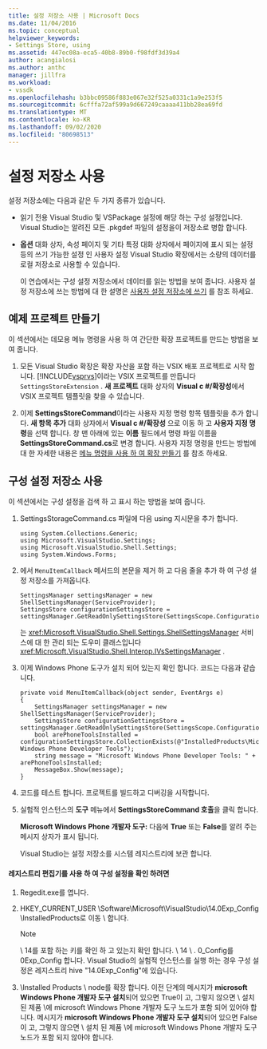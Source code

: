 ```yaml
---
title: 설정 저장소 사용 | Microsoft Docs
ms.date: 11/04/2016
ms.topic: conceptual
helpviewer_keywords:
- Settings Store, using
ms.assetid: 447ec08a-eca5-40b8-89b0-f98fdf3d39a4
author: acangialosi
ms.author: anthc
manager: jillfra
ms.workload:
- vssdk
ms.openlocfilehash: b3bbc09586f883e067e32f525a0331c1a9e253f5
ms.sourcegitcommit: 6cfffa72af599a9d667249caaaa411bb28ea69fd
ms.translationtype: MT
ms.contentlocale: ko-KR
ms.lasthandoff: 09/02/2020
ms.locfileid: "80698513"
---
```

# <a name="using-the-settings-store"></a>설정 저장소 사용
설정 저장소에는 다음과 같은 두 가지 종류가 있습니다.

- 읽기 전용 Visual Studio 및 VSPackage 설정에 해당 하는 구성 설정입니다. Visual Studio는 알려진 모든 .pkgdef 파일의 설정을이 저장소로 병합 합니다.

- **옵션** 대화 상자, 속성 페이지 및 기타 특정 대화 상자에서 페이지에 표시 되는 설정 등의 쓰기 가능한 설정 인 사용자 설정 Visual Studio 확장에서는 소량의 데이터를 로컬 저장소로 사용할 수 있습니다.

  이 연습에서는 구성 설정 저장소에서 데이터를 읽는 방법을 보여 줍니다. 사용자 설정 저장소에 쓰는 방법에 대 한 설명은 [사용자 설정 저장소에 쓰기](../extensibility/writing-to-the-user-settings-store.md) 를 참조 하세요.

## <a name="creating-the-example-project"></a>예제 프로젝트 만들기
 이 섹션에서는 데모용 메뉴 명령을 사용 하 여 간단한 확장 프로젝트를 만드는 방법을 보여 줍니다.

1. 모든 Visual Studio 확장은 확장 자산을 포함 하는 VSIX 배포 프로젝트로 시작 합니다. [!INCLUDE[vsprvs](../code-quality/includes/vsprvs_md.md)]이라는 VSIX 프로젝트를 만듭니다 `SettingsStoreExtension` . **새 프로젝트** 대화 상자의 **Visual c #/확장성**에서 VSIX 프로젝트 템플릿을 찾을 수 있습니다.

2. 이제 **SettingsStoreCommand**이라는 사용자 지정 명령 항목 템플릿을 추가 합니다. **새 항목 추가** 대화 상자에서 **Visual c #/확장성** 으로 이동 하 고 **사용자 지정 명령**을 선택 합니다. 창 맨 아래에 있는 **이름** 필드에서 명령 파일 이름을 **SettingsStoreCommand.cs**로 변경 합니다. 사용자 지정 명령을 만드는 방법에 대 한 자세한 내용은 [메뉴 명령을 사용 하 여 확장 만들기](../extensibility/creating-an-extension-with-a-menu-command.md) 를 참조 하세요.

## <a name="using-the-configuration-settings-store"></a>구성 설정 저장소 사용
 이 섹션에서는 구성 설정을 검색 하 고 표시 하는 방법을 보여 줍니다.

1. SettingsStorageCommand.cs 파일에 다음 using 지시문을 추가 합니다.

   ```
   using System.Collections.Generic;
   using Microsoft.VisualStudio.Settings;
   using Microsoft.VisualStudio.Shell.Settings;
   using System.Windows.Forms;
   ```

2. 에서 `MenuItemCallback` 메서드의 본문을 제거 하 고 다음 줄을 추가 하 여 구성 설정 저장소를 가져옵니다.

   ```
   SettingsManager settingsManager = new ShellSettingsManager(ServiceProvider);
   SettingsStore configurationSettingsStore = settingsManager.GetReadOnlySettingsStore(SettingsScope.Configuration);
   ```

    는 <xref:Microsoft.VisualStudio.Shell.Settings.ShellSettingsManager> 서비스에 대 한 관리 되는 도우미 클래스입니다 <xref:Microsoft.VisualStudio.Shell.Interop.IVsSettingsManager> .

3. 이제 Windows Phone 도구가 설치 되어 있는지 확인 합니다. 코드는 다음과 같습니다.

   ```
   private void MenuItemCallback(object sender, EventArgs e)
   {
       SettingsManager settingsManager = new ShellSettingsManager(ServiceProvider);
       SettingsStore configurationSettingsStore = settingsManager.GetReadOnlySettingsStore(SettingsScope.Configuration);
       bool arePhoneToolsInstalled = configurationSettingsStore.CollectionExists(@"InstalledProducts\Microsoft Windows Phone Developer Tools");
       string message = "Microsoft Windows Phone Developer Tools: " + arePhoneToolsInstalled;
       MessageBox.Show(message);
   }
   ```

4. 코드를 테스트 합니다. 프로젝트를 빌드하고 디버깅을 시작합니다.

5. 실험적 인스턴스의 **도구** 메뉴에서 **SettingsStoreCommand 호출**을 클릭 합니다.

    **Microsoft Windows Phone 개발자 도구:** 다음에 **True** 또는 **False**를 알려 주는 메시지 상자가 표시 됩니다.

   Visual Studio는 설정 저장소를 시스템 레지스트리에 보관 합니다.

#### <a name="to-use-a-registry-editor-to-verify-configuration-settings"></a>레지스트리 편집기를 사용 하 여 구성 설정을 확인 하려면

1. Regedit.exe를 엽니다.

2. HKEY_CURRENT_USER \Software\Microsoft\VisualStudio\14.0Exp_Config \InstalledProducts로 이동 \\ 합니다.

    > [!NOTE]
    > \ 14를 포함 하는 키를 확인 하 고 있는지 확인 합니다. \ 14 \\ . 0_Config를 0Exp_Config 합니다. Visual Studio의 실험적 인스턴스를 실행 하는 경우 구성 설정은 레지스트리 hive "14.0Exp_Config"에 있습니다.

3. \Installed Products \ node를 확장 합니다. 이전 단계의 메시지가 **microsoft Windows Phone 개발자 도구 설치**되어 있으면 True이 고, 그렇지 않으면 \ 설치 된 제품 \에 microsoft Windows Phone 개발자 도구 노드가 포함 되어 있어야 합니다. 메시지가 **microsoft Windows Phone 개발자 도구 설치**되어 있으면 False이 고, 그렇지 않으면 \ 설치 된 제품 \에 microsoft Windows Phone 개발자 도구 노드가 포함 되지 않아야 합니다.
